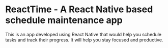 # ReactTime - A React Native based schedule maintenance app

This is an app developed using React Native that would help you schedule tasks and track their progress. It will help you stay focused and productive.
